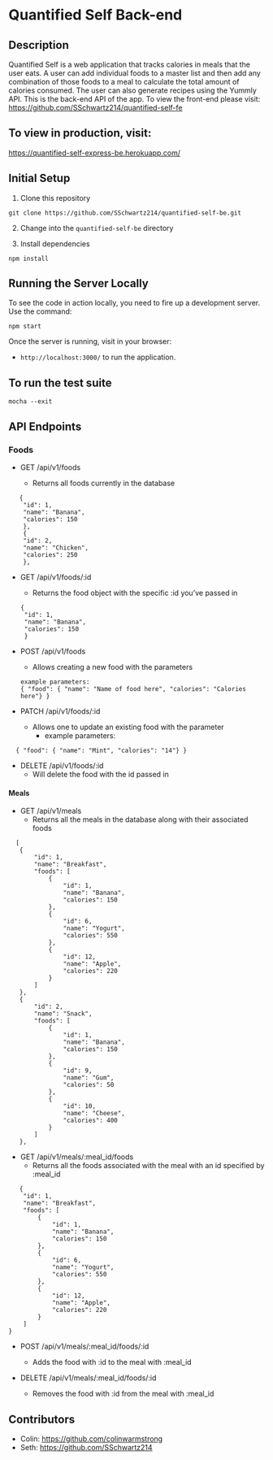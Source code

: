 # Quantified Self Back-end

## Description

Quantified Self is a web application that tracks calories in meals that the user eats.  A user can add individual foods to a master list and then add any combination of those foods to a meal to calculate the total amount of calories consumed.  The user can also generate recipes using the Yummly API.  This is the back-end API of the app.  To view the front-end please visit: https://github.com/SSchwartz214/quantified-self-fe


## To view in production, visit:

https://quantified-self-express-be.herokuapp.com/

## Initial Setup

1. Clone this repository 

  ```shell
  git clone https://github.com/SSchwartz214/quantified-self-be.git
  ```
  
2. Change into the `quantified-self-be` directory

3. Install dependencies

  ```shell
  npm install
  ```

## Running the Server Locally

To see the code in action locally, you need to fire up a development server. Use the command:

```shell
npm start
```

Once the server is running, visit in your browser:

* `http://localhost:3000/` to run the application.

## To run the test suite
  
  ```shell
  mocha --exit
  ```

## API Endpoints

### Foods

* GET /api/v1/foods

  * Returns all foods currently in the database

```
   {
    "id": 1,
    "name": "Banana",
    "calories": 150
    },
    {
    "id": 2,
    "name": "Chicken",
    "calories": 250
    },
```

* GET /api/v1/foods/:id
   * Returns the food object with the specific :id you’ve passed in
   
   ```
   {
    "id": 1,
    "name": "Banana",
    "calories": 150
    }
  ```
  
* POST /api/v1/foods
   * Allows creating a new food with the parameters
   
   ```
   example parameters:
   { "food": { "name": "Name of food here", "calories": "Calories here"} }
   ```
   
* PATCH /api/v1/foods/:id
  * Allows one to update an existing food with the parameter
    * example parameters:
```    
  { "food": { "name": "Mint", "calories": "14"} }
```

* DELETE /api/v1/foods/:id
  * Will delete the food with the id passed in

#### Meals

* GET /api/v1/meals
   * Returns all the meals in the database along with their associated foods
 ```
   [
    {
        "id": 1,
        "name": "Breakfast",
        "foods": [
            {
                "id": 1,
                "name": "Banana",
                "calories": 150
            },
            {
                "id": 6,
                "name": "Yogurt",
                "calories": 550
            },
            {
                "id": 12,
                "name": "Apple",
                "calories": 220
            }
        ]
    },
    {
        "id": 2,
        "name": "Snack",
        "foods": [
            {
                "id": 1,
                "name": "Banana",
                "calories": 150
            },
            {
                "id": 9,
                "name": "Gum",
                "calories": 50
            },
            {
                "id": 10,
                "name": "Cheese",
                "calories": 400
            }
        ]
    },
```

* GET /api/v1/meals/:meal_id/foods
   * Returns all the foods associated with the meal with an id specified by :meal_id
   
```   
   {
    "id": 1,
    "name": "Breakfast",
    "foods": [
        {
            "id": 1,
            "name": "Banana",
            "calories": 150
        },
        {
            "id": 6,
            "name": "Yogurt",
            "calories": 550
        },
        {
            "id": 12,
            "name": "Apple",
            "calories": 220
        }
    ]
}
```

* POST /api/v1/meals/:meal_id/foods/:id
   * Adds the food with :id to the meal with :meal_id


* DELETE /api/v1/meals/:meal_id/foods/:id
   * Removes the food with :id from the meal with :meal_id

## Contributors

* Colin: https://github.com/colinwarmstrong
* Seth: https://github.com/SSchwartz214
